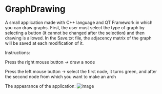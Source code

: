 # GraphDrawing

A small application made with C++ language and QT Framework in which you can draw graphs.
First, the user must select the type of graph by selecting a button (it cannot be changed after the selection) and then drawing is allowed.
In the Save.txt file, the adjacency matrix of the graph will be saved at each modification of it.


Instructions:

Press the right mouse button -> draw a node

Press the left mouse button -> select the first node, it turns green, and after the second node from which you want to make an arch


The appearance of the application:
![image](https://github.com/RalucaDavid/GraphDrawing/assets/117584603/a2c245b7-7828-42f9-8fd2-081aad063d7f)

